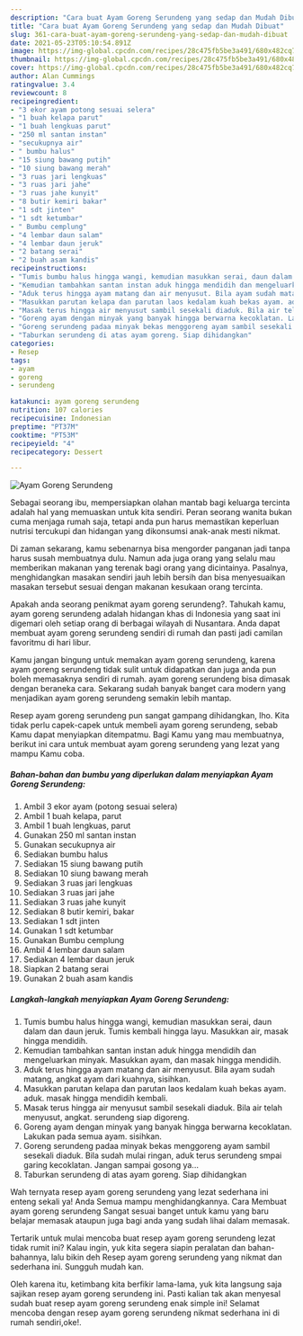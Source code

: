 ```yaml
---
description: "Cara buat Ayam Goreng Serundeng yang sedap dan Mudah Dibuat"
title: "Cara buat Ayam Goreng Serundeng yang sedap dan Mudah Dibuat"
slug: 361-cara-buat-ayam-goreng-serundeng-yang-sedap-dan-mudah-dibuat
date: 2021-05-23T05:10:54.891Z
image: https://img-global.cpcdn.com/recipes/28c475fb5be3a491/680x482cq70/ayam-goreng-serundeng-foto-resep-utama.jpg
thumbnail: https://img-global.cpcdn.com/recipes/28c475fb5be3a491/680x482cq70/ayam-goreng-serundeng-foto-resep-utama.jpg
cover: https://img-global.cpcdn.com/recipes/28c475fb5be3a491/680x482cq70/ayam-goreng-serundeng-foto-resep-utama.jpg
author: Alan Cummings
ratingvalue: 3.4
reviewcount: 8
recipeingredient:
- "3 ekor ayam potong sesuai selera"
- "1 buah kelapa parut"
- "1 buah lengkuas parut"
- "250 ml santan instan"
- "secukupnya air"
- " bumbu halus"
- "15 siung bawang putih"
- "10 siung bawang merah"
- "3 ruas jari lengkuas"
- "3 ruas jari jahe"
- "3 ruas jahe kunyit"
- "8 butir kemiri bakar"
- "1 sdt jinten"
- "1 sdt ketumbar"
- " Bumbu cemplung"
- "4 lembar daun salam"
- "4 lembar daun jeruk"
- "2 batang serai"
- "2 buah asam kandis"
recipeinstructions:
- "Tumis bumbu halus hingga wangi, kemudian masukkan serai, daun dalam dan daun jeruk. Tumis kembali hingga layu. Masukkan air, masak hingga mendidih."
- "Kemudian tambahkan santan instan aduk hingga mendidih dan mengeluarkan minyak. Masukkan ayam, dan masak hingga mendidih."
- "Aduk terus hingga ayam matang dan air menyusut. Bila ayam sudah matang, angkat ayam dari kuahnya, sisihkan."
- "Masukkan parutan kelapa dan parutan laos kedalam kuah bekas ayam. aduk. masak hingga mendidih kembali."
- "Masak terus hingga air menyusut sambil sesekali diaduk. Bila air telah menyusut, angkat. serundeng siap digoreng."
- "Goreng ayam dengan minyak yang banyak hingga berwarna kecoklatan. Lakukan pada semua ayam. sisihkan."
- "Goreng serundeng padaa minyak bekas menggoreng ayam sambil sesekali diaduk. Bila sudah mulai ringan, aduk terus serundeng smpai garing kecoklatan. Jangan sampai gosong ya..."
- "Taburkan serundeng di atas ayam goreng. Siap dihidangkan"
categories:
- Resep
tags:
- ayam
- goreng
- serundeng

katakunci: ayam goreng serundeng 
nutrition: 107 calories
recipecuisine: Indonesian
preptime: "PT37M"
cooktime: "PT53M"
recipeyield: "4"
recipecategory: Dessert

---
```



![Ayam Goreng Serundeng](https://img-global.cpcdn.com/recipes/28c475fb5be3a491/680x482cq70/ayam-goreng-serundeng-foto-resep-utama.jpg)

Sebagai seorang ibu, mempersiapkan olahan mantab bagi keluarga tercinta adalah hal yang memuaskan untuk kita sendiri. Peran seorang  wanita bukan cuma menjaga rumah saja, tetapi anda pun harus memastikan keperluan nutrisi tercukupi dan hidangan yang dikonsumsi anak-anak mesti nikmat.

Di zaman  sekarang, kamu sebenarnya bisa mengorder panganan jadi tanpa harus susah membuatnya dulu. Namun ada juga orang yang selalu mau memberikan makanan yang terenak bagi orang yang dicintainya. Pasalnya, menghidangkan masakan sendiri jauh lebih bersih dan bisa menyesuaikan masakan tersebut sesuai dengan makanan kesukaan orang tercinta. 



Apakah anda seorang penikmat ayam goreng serundeng?. Tahukah kamu, ayam goreng serundeng adalah hidangan khas di Indonesia yang saat ini digemari oleh setiap orang di berbagai wilayah di Nusantara. Anda dapat membuat ayam goreng serundeng sendiri di rumah dan pasti jadi camilan favoritmu di hari libur.

Kamu jangan bingung untuk memakan ayam goreng serundeng, karena ayam goreng serundeng tidak sulit untuk didapatkan dan juga anda pun boleh memasaknya sendiri di rumah. ayam goreng serundeng bisa dimasak dengan beraneka cara. Sekarang sudah banyak banget cara modern yang menjadikan ayam goreng serundeng semakin lebih mantap.

Resep ayam goreng serundeng pun sangat gampang dihidangkan, lho. Kita tidak perlu capek-capek untuk membeli ayam goreng serundeng, sebab Kamu dapat menyiapkan ditempatmu. Bagi Kamu yang mau membuatnya, berikut ini cara untuk membuat ayam goreng serundeng yang lezat yang mampu Kamu coba.

<!--inarticleads1-->

##### Bahan-bahan dan bumbu yang diperlukan dalam menyiapkan Ayam Goreng Serundeng:

1. Ambil 3 ekor ayam (potong sesuai selera)
1. Ambil 1 buah kelapa, parut
1. Ambil 1 buah lengkuas, parut
1. Gunakan 250 ml santan instan
1. Gunakan secukupnya air
1. Sediakan  bumbu halus
1. Sediakan 15 siung bawang putih
1. Sediakan 10 siung bawang merah
1. Sediakan 3 ruas jari lengkuas
1. Sediakan 3 ruas jari jahe
1. Sediakan 3 ruas jahe kunyit
1. Sediakan 8 butir kemiri, bakar
1. Sediakan 1 sdt jinten
1. Gunakan 1 sdt ketumbar
1. Gunakan  Bumbu cemplung
1. Ambil 4 lembar daun salam
1. Sediakan 4 lembar daun jeruk
1. Siapkan 2 batang serai
1. Gunakan 2 buah asam kandis




<!--inarticleads2-->

##### Langkah-langkah menyiapkan Ayam Goreng Serundeng:

1. Tumis bumbu halus hingga wangi, kemudian masukkan serai, daun dalam dan daun jeruk. Tumis kembali hingga layu. Masukkan air, masak hingga mendidih.
1. Kemudian tambahkan santan instan aduk hingga mendidih dan mengeluarkan minyak. Masukkan ayam, dan masak hingga mendidih.
1. Aduk terus hingga ayam matang dan air menyusut. Bila ayam sudah matang, angkat ayam dari kuahnya, sisihkan.
1. Masukkan parutan kelapa dan parutan laos kedalam kuah bekas ayam. aduk. masak hingga mendidih kembali.
1. Masak terus hingga air menyusut sambil sesekali diaduk. Bila air telah menyusut, angkat. serundeng siap digoreng.
1. Goreng ayam dengan minyak yang banyak hingga berwarna kecoklatan. Lakukan pada semua ayam. sisihkan.
1. Goreng serundeng padaa minyak bekas menggoreng ayam sambil sesekali diaduk. Bila sudah mulai ringan, aduk terus serundeng smpai garing kecoklatan. Jangan sampai gosong ya...
1. Taburkan serundeng di atas ayam goreng. Siap dihidangkan




Wah ternyata resep ayam goreng serundeng yang lezat sederhana ini enteng sekali ya! Anda Semua mampu menghidangkannya. Cara Membuat ayam goreng serundeng Sangat sesuai banget untuk kamu yang baru belajar memasak ataupun juga bagi anda yang sudah lihai dalam memasak.

Tertarik untuk mulai mencoba buat resep ayam goreng serundeng lezat tidak rumit ini? Kalau ingin, yuk kita segera siapin peralatan dan bahan-bahannya, lalu bikin deh Resep ayam goreng serundeng yang nikmat dan sederhana ini. Sungguh mudah kan. 

Oleh karena itu, ketimbang kita berfikir lama-lama, yuk kita langsung saja sajikan resep ayam goreng serundeng ini. Pasti kalian tak akan menyesal sudah buat resep ayam goreng serundeng enak simple ini! Selamat mencoba dengan resep ayam goreng serundeng nikmat sederhana ini di rumah sendiri,oke!.

